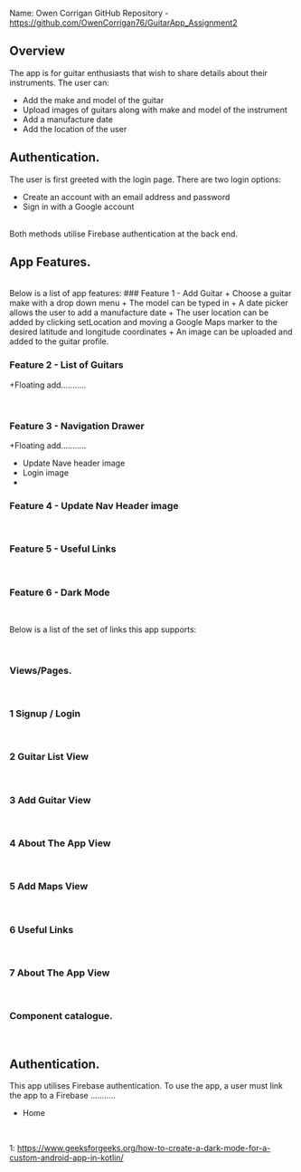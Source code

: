 Name: Owen Corrigan
GitHub Repository - https://github.com/OwenCorrigan76/GuitarApp_Assignment2

## Overview
The app is for guitar enthusiasts that wish to share details about their instruments. 
The user can:
+ Add the make and model of the guitar
+ Upload images of guitars along with make and model of the instrument
+ Add a manufacture date
+ Add the location of the user

## Authentication.
The user is first greeted with the login page. There are two login options:
+ Create an account with an email address and password
+ Sign in with a Google account

<br/>
Both methods utilise Firebase authentication at the back end. 

<br/>

## App Features.
<br/>
Below is a list of app features:
### Feature 1 - Add Guitar
+ Choose a guitar make with a drop down menu
+ The model can be typed in
+ A date picker allows the user to add a manufacture date
+ The user location can be added by clicking setLocation and moving a Google Maps marker to the desired latitude and longitude coordinates
+ An image can be uploaded and added to the guitar profile.
  <br/>

### Feature 2 - List of Guitars  

+Floating add...........

<br/>

### Feature 3 - Navigation Drawer
+Floating add...........
+ Update Nave header image
+ Login image
+ 
  <br/>

### Feature 4 - Update Nav Header image
<br/>

### Feature 5 - Useful Links
<br/>

### Feature 6 - Dark Mode
<br/>



Below is a list of the set of links this app supports:

<br/>

### Views/Pages.
<br/>

### 1 Signup / Login
<br/>

### 2 Guitar List View
<br/>

### 3 Add Guitar View
<br/>

### 4 About The App View
<br/>

### 5 Add Maps View
<br/>

### 6 Useful Links
<br/>

### 7 About The App View
<br/>

### Component catalogue.

<br/>

## Authentication.

This app utilises Firebase authentication. To use the app, a user must link the app to a Firebase ...........
+ Home


<br/>

1: https://www.geeksforgeeks.org/how-to-create-a-dark-mode-for-a-custom-android-app-in-kotlin/